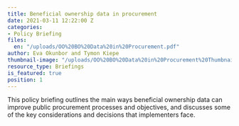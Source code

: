 ```yaml
---
title: Beneficial ownership data in procurement
date: 2021-03-11 12:22:00 Z
categories:
- Policy Briefing
files:
  en: "/uploads/OO%20BO%20Data%20in%20Procurement.pdf"
author: Eva Okunbor and Tymon Kiepe
thumbnail-image: "/uploads/OO%20BO%20Data%20in%20Procurement%20Thumbnail.jpg"
resource_type: Briefings
is_featured: true
position: 1
---
```


This policy briefing outlines the main ways beneficial ownership data can improve public procurement processes and objectives, and discusses some of the key considerations and decisions that implementers face.